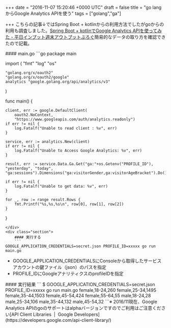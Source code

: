 
+++
date = "2016-11-07 15:20:46 +0000 UTC"
draft = false
title = "go langからGoogle Analytics APIを使う"
tags = ["golang","ga"]

+++
こちらの記事↓ではSpring Boot + kotlinからの利用方法でしたがgoからの利用も調査しました。<a href="http://naruto-io.hatenablog.com/entry/2016/11/07/121410">Spring Boot + kotlinでGoogle Analytics APIを使ってみた - 平日インプット週末アウトプットぶろぐ</a>簡易的なデータの取り方を確認できたので記載。

<div class="section">
    #### main.go
    ```go
package main

import (
	"fmt"
	"log"
	"os"

	"golang.org/x/oauth2"
	"golang.org/x/oauth2/google"
	analytics "google.golang.org/api/analytics/v3"
)

func main() {

	client, err := google.DefaultClient(
		oauth2.NoContext,
		"https://www.googleapis.com/auth/analytics.readonly")
	if err != nil {
		log.Fatalf("Unable to read client : %v", err)
	}

	service, err := analytics.New(client)
	if err != nil {
		log.Fatalf("Unable to Access Google Analytics: %v", err)
	}

	result, err := service.Data.Ga.Get("ga:"+os.Getenv("PROFILE_ID"), "yesterday", "today", "ga:sessions").Dimensions("ga:visitorGender,ga:visitorAgeBracket").Do()

	if err != nil {
		log.Fatalf("Unable to get data: %v", err)
	}

	for _, row := range result.Rows {
		fmt.Printf("%s,%s,%s\n", row[0], row[1], row[2])
	}
}

```
</div>
<div class="section">
    #### 実行する
    ```
GOOGLE_APPLICATION_CREDENTIALS=secret.json PROFILE_ID=xxxxx go run main.go
```
<ul>
<li>GOOGLE_APPLICATION_CREDENTIALSにConsoleから取得したサービスアカウントの鍵ファイル（json）のパスを指定</li>
<li>PROFILE_IDにGoogleアナリティクスのprofileIDを指定</li>
</ul>
</div>
<div class="section">
    #### 実行結果
    ```
$ GOOGLE_APPLICATION_CREDENTIALS=secret.json PROFILE_ID=xxxxx go run main.go
female,18-24,260
female,25-34,1495
female,35-44,1503
female,45-54,424
female,55-64,55
male,18-24,28
male,25-34,106
male,35-44,132
male,45-54,32
```※ 2016/11現在、Google Analytics APIのgoのサポートはalphaバージョンですのでご利用はご注意ください[API Client Libraries  |  Google Developers](https://developers.google.com/api-client-library/)

</div>

